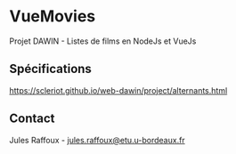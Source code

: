 # VueMovies

Projet DAWIN - Listes de films en NodeJs et VueJs

## Spécifications

https://scleriot.github.io/web-dawin/project/alternants.html

## Contact

Jules Raffoux - jules.raffoux@etu.u-bordeaux.fr
